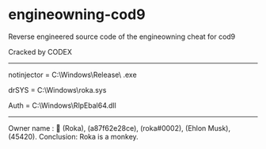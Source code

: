 # engineowning-cod9
Reverse engineered source code of the engineowning cheat for cod9

Cracked by CODEX

------------------------------------------------------------------------------------------------
notinjector = C:\Windows\Release\ .exe

drSYS = C:\Windows\roka.sys

Auth = C:\Windows\RlpEbal64.dll

------------------------------------------------------------------------------------------------
Owner name : 🐒 (Roka), (a87f62e28ce), (roka#0002), (Ehlon Musk), (45420).
Conclusion: Roka is a monkey.
